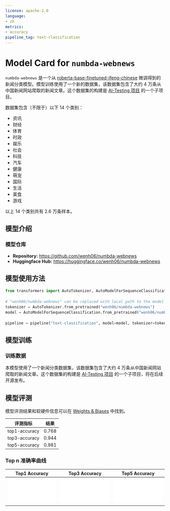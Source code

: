 ```yaml
---
license: apache-2.0
language:
- zh
metrics:
- accuracy
pipeline_tag: text-classification
---
```

# Model Card for `numbda-webnews`

<!-- Provide a quick summary of what the model is/does. -->

`numbda-webnews` 是一个从 [roberta-base-finetuned-ifeng-chinese](https://huggingface.co/voidful/roberta-base-finetuned-ifeng-chinese) 微调得到的新闻分类模型。模型训练使用了一个新的数据集，该数据集包含了大约 4 万条从中国新闻网站爬取的新闻文章。这个数据集的构建是 [AI-Testing 项目](https://numbda.cs.tsinghua.edu.cn/AI-Testing/) 的一个子项目。

数据集包含（不限于）以下 14 个类别：

- 资讯
- 财经
- 体育
- 时政
- 娱乐
- 社会
- 科技
- 汽车
- 健康
- 萌宠
- 国际
- 生活
- 美食
- 游戏

以上 14 个类别共有 2.6 万条样本。

## 模型介绍

### 模型仓库

<!-- Provide the basic links for the model. -->

- **Repository:** <https://github.com/wenh06/numbda-webnews>
- **Huggingface Hub:** <https://huggingface.co/wenh06/numbda-webnews>

## 模型使用方法

<!-- Address questions around how the model is intended to be used, including the foreseeable users of the model and those affected by the model. -->

<!-- This section is for the model use without fine-tuning or plugging into a larger ecosystem/app. -->

```python
from transformers import AutoTokenizer, AutoModelForSequenceClassification, pipeline

# "wenh06/numbda-webnews" can be replaced with local path to the model directory
tokenizer = AutoTokenizer.from_pretrained("wenh06/numbda-webnews")
model = AutoModelForSequenceClassification.from_pretrained("wenh06/numbda-webnews")

pipeline = pipeline("text-classification", model=model, tokenizer=tokenizer)
```

## 模型训练

### 训练数据

<!-- This should link to a Dataset Card, perhaps with a short stub of information on what the training data is all about as well as documentation related to data pre-processing or additional filtering. -->

本模型使用了一个新闻分类数据集，该数据集包含了大约 4 万条从中国新闻网站爬取的新闻文章。这个数据集的构建是 [AI-Testing 项目](https://numbda.cs.tsinghua.edu.cn/AI-Testing/) 的一个子项目，将在后续开源发布。

## 模型评测

<!-- This section describes the evaluation protocols and provides the results. -->

模型评测结果和软硬件信息可以在 [Weights & Biases](https://wandb.ai/wenh06/huggingface/runs/mg4uedxe/workspace?workspace=user-wenh06) 中找到。

| 评测指标       | 结果  |
|---------------|-------|
| top1-accuracy | 0.768 |
| top3-accuracy | 0.944 |
| top5-accuracy | 0.981 |

### Top n 准确率曲线

| Top1 Accuracy | Top3 Accuracy | Top5 Accuracy |
|:-------------------------:|:-------------------------:|:-------------------------:|
| <img width="600" alt="eval-top1-acc.svg" src="images/eval-top1-acc.svg"> |  <img width="600" alt="eval-top3-acc.svg" src="images/eval-top3-acc.svg"> |  <img width="600" alt="eval-top5-acc.svg" src="images/eval-top5-acc.svg"> |
